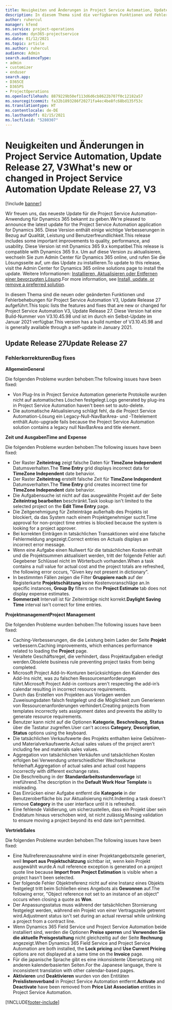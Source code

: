 ```yaml
---
title: Neuigkeiten und Änderungen in Project Service Automation, Update Release 27, V3
description: In diesem Thema sind die verfügbaren Funktionen und Fehlerbehebungen für Project Service Automation Update Release 27, V3 aufgeführt.
author: ruhercul
manager: kfend
ms.service: project-operations
ms.custom: dyn365-projectservice
ms.date: 01/12/2021
ms.topic: article
ms.author: ruhercul
audience: Admin
search.audienceType:
- admin
- customizer
- enduser
search.app:
- D365CE
- D365PS
- ProjectOperations
ms.openlocfilehash: 8879229b50ef113d6d6cb8622b707f0c12182a57
ms.sourcegitcommit: fa32b1893286f20271fa4ec4be8fc68bd135f53c
ms.translationtype: HT
ms.contentlocale: de-DE
ms.lasthandoff: 02/15/2021
ms.locfileid: "5280307"
---
```

# <a name="whats-new-or-changed-in-project-service-automation-update-release-27-v3"></a><span data-ttu-id="2cd1b-103">Neuigkeiten und Änderungen in Project Service Automation, Update Release 27, V3</span><span class="sxs-lookup"><span data-stu-id="2cd1b-103">What's new or changed in Project Service Automation Update Release 27, V3</span></span>

[!include [banner](../includes/psa-now-project-operations.md)]

<span data-ttu-id="2cd1b-104">Wir freuen uns, das neueste Update für die Project Service Automation-Anwendung für Dynamics 365 bekannt zu geben.</span><span class="sxs-lookup"><span data-stu-id="2cd1b-104">We’re pleased to announce the latest update for the Project Service Automation application for Dynamics 365.</span></span> <span data-ttu-id="2cd1b-105">Diese Version enthält einige wichtige Verbesserungen in Bezug auf Qualität, Leistung und Benutzerfreundlichkeit.</span><span class="sxs-lookup"><span data-stu-id="2cd1b-105">This release includes some important improvements to quality, performance, and usability.</span></span> <span data-ttu-id="2cd1b-106">Diese Version ist mit Dynamics 365 9.x kompatibel.</span><span class="sxs-lookup"><span data-stu-id="2cd1b-106">This release is compatible with Dynamics 365 9.x.</span></span> <span data-ttu-id="2cd1b-107">Um auf diese Version zu aktualisieren, wechseln Sie zum Admin Center für Dynamics 365 online, und rufen Sie die Lösungsseite auf, um das Update zu installieren.</span><span class="sxs-lookup"><span data-stu-id="2cd1b-107">To update to this release, visit the Admin Center for Dynamics 365 online solutions page to install the update.</span></span> <span data-ttu-id="2cd1b-108">Weitere Informationen: [Installieren, Aktualisieren oder Entfernen einer bevorzugten Lösung](https://docs.microsoft.com/power-platform/admin/install-remove-preferred-solution).</span><span class="sxs-lookup"><span data-stu-id="2cd1b-108">For more information, see [Install, update, or remove a preferred solution](https://docs.microsoft.com/power-platform/admin/install-remove-preferred-solution).</span></span>

<span data-ttu-id="2cd1b-109">In diesem Thema sind die neuen oder geänderten Funktionen und Fehlerbehebungen für Project Service Automation V3, Update Release 27 aufgeführt.</span><span class="sxs-lookup"><span data-stu-id="2cd1b-109">This topic lists the features and fixes that are new or changed for Project Service Automation V3, Update Release 27.</span></span> <span data-ttu-id="2cd1b-110">Diese Version hat eine Build-Nummer von V3.10.45.98 und ist im durch ein Selbst-Update im Januar 2021 verfügbar.</span><span class="sxs-lookup"><span data-stu-id="2cd1b-110">This version has a build number of V3.10.45.98 and is generally available through a self-update in January 2021.</span></span>

## <a name="update-release-27"></a><span data-ttu-id="2cd1b-111">Update Release 27</span><span class="sxs-lookup"><span data-stu-id="2cd1b-111">Update Release 27</span></span>

### <a name="bug-fixes"></a><span data-ttu-id="2cd1b-112">Fehlerkorrekturen</span><span class="sxs-lookup"><span data-stu-id="2cd1b-112">Bug fixes</span></span>

<span data-ttu-id="2cd1b-113">**Allgemein**</span><span class="sxs-lookup"><span data-stu-id="2cd1b-113">**General**</span></span>

<span data-ttu-id="2cd1b-114">Die folgenden Probleme wurden behoben:</span><span class="sxs-lookup"><span data-stu-id="2cd1b-114">The following issues have been fixed:</span></span>

- <span data-ttu-id="2cd1b-115">Von Plug-Ins in Project Service Automation generierte Protokolle wurden nicht auf automatisches Löschen festgelegt.</span><span class="sxs-lookup"><span data-stu-id="2cd1b-115">Logs generated by plug-ins in Project Service Automation haven't been set to auto-delete.</span></span>
- <span data-ttu-id="2cd1b-116">Die automatische Aktualisierung schlägt fehl, da die Project Service Automation-Lösung ein Legacy-Null-NavBarArea- und -Titelelement enthält.</span><span class="sxs-lookup"><span data-stu-id="2cd1b-116">Auto-upgrade fails because the Project Service Automation solution contains a legacy null NavBarArea and title element.</span></span>

<span data-ttu-id="2cd1b-117">**Zeit und Ausgaben**</span><span class="sxs-lookup"><span data-stu-id="2cd1b-117">**Time and Expense**</span></span>

<span data-ttu-id="2cd1b-118">Die folgenden Probleme wurden behoben:</span><span class="sxs-lookup"><span data-stu-id="2cd1b-118">The following issues have been fixed:</span></span>

- <span data-ttu-id="2cd1b-119">Der Raster **Zeiteintrag** zeigt falsche Daten für **TimeZone Independent** Datumsverhalten.</span><span class="sxs-lookup"><span data-stu-id="2cd1b-119">The **Time Entry** grid displays incorrect data for **TimeZone Independent** date behavior.</span></span>
- <span data-ttu-id="2cd1b-120">Der Raster **Zeiteintrag** erstellt falsche Zeit für **TimeZone Independent** Datumsverhalten.</span><span class="sxs-lookup"><span data-stu-id="2cd1b-120">The **Time Entry** grid creates incorrect time for **TimeZone Independent** date behavior.</span></span>
- <span data-ttu-id="2cd1b-121">Die Aufgabensuche ist nicht auf das ausgewählte Projekt auf der Seite **Zeiteintrag bearbeiten** beschränkt.</span><span class="sxs-lookup"><span data-stu-id="2cd1b-121">Task lookup isn't limited to the selected project on the **Edit Time Entry** page.</span></span>
- <span data-ttu-id="2cd1b-122">Die Zeitgenehmigung für Zeiteinträge außerhalb des Projekts ist blockiert, da das System nach einem  Projektgenehmiger sucht.</span><span class="sxs-lookup"><span data-stu-id="2cd1b-122">Time approval for non-project time entries is blocked because the system is looking for a project approver.</span></span>
- <span data-ttu-id="2cd1b-123">Bei korrekten Einträgen in tatsächlichen Transaktionen wird eine falsche Fehlermeldung angezeigt.</span><span class="sxs-lookup"><span data-stu-id="2cd1b-123">Correct entries on Actuals displays an incorrect error message.</span></span>
- <span data-ttu-id="2cd1b-124">Wenn eine Aufgabe einen Nullwert für die tatsächlichen Kosten enthält und die Projektsummen aktualisiert werden, tritt der folgende Fehler auf: Gegebener Schlüssel nicht im Wörterbuch vorhanden.</span><span class="sxs-lookup"><span data-stu-id="2cd1b-124">When a task contains a null value for actual cost and the project totals are refreshed, the following error occurs, "Given key not present in dictionary".</span></span>
- <span data-ttu-id="2cd1b-125">In bestimmten Fällen zeigen die Filter **Gruppiere nach** auf der Registerkarte **Projektschätzung** keine Kostenvoranschläge an.</span><span class="sxs-lookup"><span data-stu-id="2cd1b-125">In specific instances, **Group By** filters on the **Project Estimate** tab does not display expense estimates.</span></span>
- <span data-ttu-id="2cd1b-126">**Sommerzeit** Intervall ist für Zeiteinträge nicht korrekt.</span><span class="sxs-lookup"><span data-stu-id="2cd1b-126">**Daylight Saving Time** interval isn't correct for time entries.</span></span>

<span data-ttu-id="2cd1b-127">**Projektmanagement**</span><span class="sxs-lookup"><span data-stu-id="2cd1b-127">**Project Management**</span></span>

<span data-ttu-id="2cd1b-128">Die folgenden Probleme wurden behoben:</span><span class="sxs-lookup"><span data-stu-id="2cd1b-128">The following issues have been fixed:</span></span>

- <span data-ttu-id="2cd1b-129">Caching-Verbesserungen, die die Leistung beim Laden der Seite **Projekt** verbessern.</span><span class="sxs-lookup"><span data-stu-id="2cd1b-129">Caching improvements, which enhances performance related to loading the **Project** page.</span></span>
- <span data-ttu-id="2cd1b-130">Veraltete Geschäftsregel, die verhindert, dass Projektaufgaben erledigt werden.</span><span class="sxs-lookup"><span data-stu-id="2cd1b-130">Obsolete business rule preventing project tasks from being completed.</span></span>
- <span data-ttu-id="2cd1b-131">Microsoft Project Add-In-Konturen berücksichtigen den Kalender des Add-Ins nicht, was zu falschen Ressourcenanforderungen führt.</span><span class="sxs-lookup"><span data-stu-id="2cd1b-131">Microsoft Project Add-in contours aren't respecting the add-in’s calendar resulting in incorrect resource requirements.</span></span>
- <span data-ttu-id="2cd1b-132">Durch das Erstellen von Projekten aus Vorlagen werden Zuweisungsdaten falsch festgelegt und die Möglichkeit zum Generieren von Ressourcenanforderungen verhindert.</span><span class="sxs-lookup"><span data-stu-id="2cd1b-132">Creating projects from templates incorrectly sets assignment dates and prevents the ability to generate resource requirements.</span></span>
- <span data-ttu-id="2cd1b-133">Benutzer kann nicht auf die Optionen **Kategorie**, **Beschreibung**, **Status** über die Tastatur zugreifen.</span><span class="sxs-lookup"><span data-stu-id="2cd1b-133">User can't access **Category**, **Description**, **Status** options using the keyboard.</span></span>
- <span data-ttu-id="2cd1b-134">Die tatsächlichen Verkaufswerte des Projekts enthalten keine Gebühren- und Materialverkaufswerte.</span><span class="sxs-lookup"><span data-stu-id="2cd1b-134">Actual sales values of the project aren't including fee and materials sales values.</span></span>
- <span data-ttu-id="2cd1b-135">Aggregation von tatsächlichen Verkäufen und tatsächlichen Kosten erfolgen bei Verwendung unterschiedlicher Wechselkurse fehlerhaft.</span><span class="sxs-lookup"><span data-stu-id="2cd1b-135">Aggregation of actual sales and actual cost happens incorrectly with different exchange rates.</span></span>
- <span data-ttu-id="2cd1b-136">Die Beschreibung in der **Standardarbeitsstundenvorlage** ist irreführend.</span><span class="sxs-lookup"><span data-stu-id="2cd1b-136">The description in the **Default Work Hour Template** is misleading.</span></span>
- <span data-ttu-id="2cd1b-137">Das Einrücken einer Aufgabe entfernt die **Kategorie** in der Benutzeroberfläche bis zur Aktualisierung nicht.</span><span class="sxs-lookup"><span data-stu-id="2cd1b-137">Indenting a task doesn't remove **Category** in the user interface until it is refreshed.</span></span>
- <span data-ttu-id="2cd1b-138">Eine fehlende Validierung, um sicherzustellen, dass ein Projekt über sein Enddatum hinaus verschoben wird, ist nicht zulässig.</span><span class="sxs-lookup"><span data-stu-id="2cd1b-138">Missing validation to ensure moving a project beyond its end date isn't permitted.</span></span>

<span data-ttu-id="2cd1b-139">**Vertrieb**</span><span class="sxs-lookup"><span data-stu-id="2cd1b-139">**Sales**</span></span>

<span data-ttu-id="2cd1b-140">Die folgenden Probleme wurden behoben:</span><span class="sxs-lookup"><span data-stu-id="2cd1b-140">The following issues have been fixed:</span></span>

- <span data-ttu-id="2cd1b-141">Eine Nullreferenzausnahme wird in einer Projektangebotszeile generiert, weil **Import aus Projektschätzung** sichtbar ist, wenn kein Projekt ausgewählt wurde.</span><span class="sxs-lookup"><span data-stu-id="2cd1b-141">A null reference exception is generated on a project quote line because **Import from Project Estimation** is visible when a project hasn't been selected.</span></span>
- <span data-ttu-id="2cd1b-142">Der folgende Fehler Objektreferenz nicht auf eine Instanz eines Objekts festgelegt tritt beim Schließen eines Angebots als **Gewonnen** auf.</span><span class="sxs-lookup"><span data-stu-id="2cd1b-142">The following error, "Object reference not set to an instance of an object" occurs when closing a quote as **Won**.</span></span>
- <span data-ttu-id="2cd1b-143">Der Anpassungsstatus muss während der tatsächlichen Stornierung festgelegt werden, während ein Projekt von einer Vertragszeile getrennt wird.</span><span class="sxs-lookup"><span data-stu-id="2cd1b-143">Adjustment status isn't set during an actual reversal while unlinking a project from a contract line.</span></span>
- <span data-ttu-id="2cd1b-144">Wenn Dynamics 365 Field Service und Project Service Automation beide installiert sind, werden die Optionen **Preise sperren** und **Verwenden Sie die aktuelle Preisgestaltung** nicht gleichzeitig auf der Seite **Rechnung** angezeigt.</span><span class="sxs-lookup"><span data-stu-id="2cd1b-144">When Dynamics 365 Field Service and Project Service Automation are both installed, the **Lock pricing** and **Use Current Pricing** options are not displayed at a same time on the **Invoice** page.</span></span>
- <span data-ttu-id="2cd1b-145">Für die japanische Sprache gibt es eine inkonsistente Übersetzung mit anderen kalenderbasierten Seiten.</span><span class="sxs-lookup"><span data-stu-id="2cd1b-145">For the Japanese language, there is inconsistent translation with other calendar-based pages.</span></span>
- <span data-ttu-id="2cd1b-146">**Aktivieren** und **Deaktivieren** wurden von den Entitäten **Preislistenverband** in Project Service Automation entfernt.</span><span class="sxs-lookup"><span data-stu-id="2cd1b-146">**Activate** and **Deactivate** have been removed from **Price List Association** entities in Project Service Automation.</span></span>


[!INCLUDE[footer-include](../includes/footer-banner.md)]